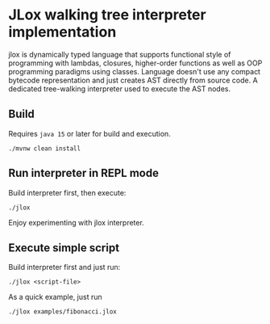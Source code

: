 # JLox walking tree interpreter implementation

jlox is dynamically typed language that supports functional style of programming with lambdas, closures, higher-order functions 
as well as OOP programming paradigms using classes. Language doesn't use any compact bytecode representation and just creates
AST directly from source code. A dedicated tree-walking interpreter used to execute the AST nodes. 

## Build

Requires `java 15` or later for build and execution.

```
./mvnw clean install
```

## Run interpreter in REPL mode
Build interpreter first, then execute:
```
./jlox
```
Enjoy experimenting with jlox interpreter.

## Execute simple script

Build interpreter first and just run: 
```
./jlox <script-file>
```
As a quick example, just run 
```
./jlox examples/fibonacci.jlox
```
